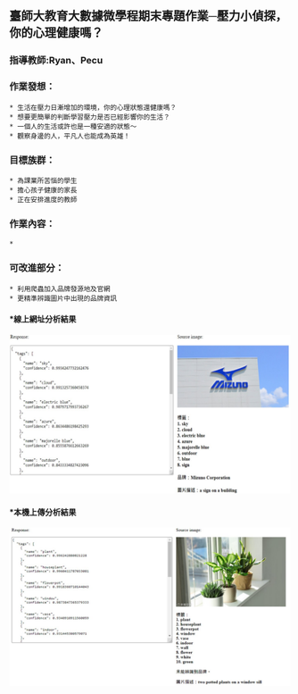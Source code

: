 ## 臺師大教育大數據微學程期末專題作業─壓力小偵探，你的心理健康嗎？
### 指導教師:Ryan、Pecu
### 作業發想：
    * 生活在壓力日漸增加的環境，你的心理狀態還健康嗎？
    * 想要更簡單的判斷學習壓力是否已經影響你的生活？
    * 一個人的生活或許也是一種安適的狀態～
    * 觀察身邊的人，平凡人也能成為英雄！

### 目標族群：
    * 為課業所苦惱的學生
    * 擔心孩子健康的家長
    * 正在安排進度的教師

### 作業內容：
    * 

### 可改進部分：
    * 利用爬蟲加入品牌發源地及官網
    * 更精準辨識圖片中出現的品牌資訊
#### *線上網址分析結果
![Alt text](https://raw.githubusercontent.com/Ya-Cing/LAT-Repo/main/2023%2005%2017(Homework5)/HW5-pic-01.jpg)
#### *本機上傳分析結果
![Alt text](https://raw.githubusercontent.com/Ya-Cing/LAT-Repo/main/2023%2005%2017(Homework5)/HW5-pic-02.jpg)

